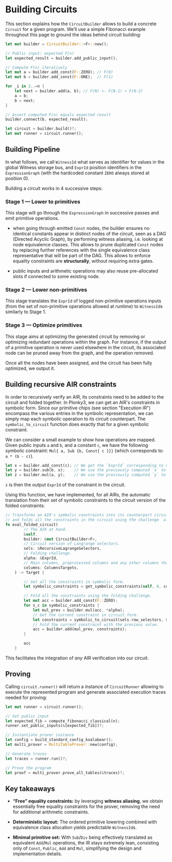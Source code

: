 # Building Circuits

This section explains how the `CircuitBuilder` allows to build a concrete `Circuit` for a given program.
We’ll use a simple Fibonacci example throughout this page to ground the ideas behind circuit building:

```rust
let mut builder = CircuitBuilder::<F>::new();

// Public input: expected F(n)
let expected_result = builder.add_public_input();

// Compute F(n) iteratively
let mut a = builder.add_const(F::ZERO); // F(0)
let mut b = builder.add_const(F::ONE);  // F(1)

for _i in 2..=n {
    let next = builder.add(a, b); // F(N) <- F(N-1) + F(N-2)
    a = b;
    b = next;
}

// Assert computed F(n) equals expected result
builder.connect(b, expected_result);

let circuit = builder.build()?;
let mut runner = circuit.runner();
```


## Building Pipeline

In what follows, we call `WitnessId` what serves as identifier for values in the global Witness storage bus, and
`ExprId` position identifiers in the `ExpressionGraph` (with the hardcoded constant `ZERO` always stored at position 0).

Building a circuit works in 4 successive steps:

### Stage 1 — Lower to primitives

This stage will go through the `ExpressionGraph` in successive passes and emit primitive operations.

  - when going through emitted `Const` nodes, the builder ensures no identical constants appear in distinct nodes of the circuit, seen as a DAG (Directed Acyclic Graph), by performing witness aliasing, i.e. looking at node equivalence classes. This allows to prune duplicated `Const` nodes by replacing further references with the single equivalence class representative that will be part of the DAG. This allows to enforce equality constraints are **structurally**, without requiring extra gates.

  - public inputs and arithmetic operations may also reuse pre-allocated slots if connected to some existing node.

### Stage 2 — Lower non-primitives

This stage translates the `ExprId` of logged non-primitive operations inputs (from the set of non-primitive operations allowed at runtime) to `WitnessId`s similarly to Stage 1.

### Stage 3 — Optimize primitives

This stage aims at optimizing the generated circuit by removing or optimizing redundant operations within the graph.
For instance, if the output of a primitive operation is never used elsewhere in the circuit, its associated node can
be pruned away from the graph, and the operation removed.

Once all the nodes have been assigned, and the circuit has been fully optimized, we output it.

## Building recursive AIR constraints

In order to recursively verify an AIR, its constraints need to be added to the circuit and folded together. In Plonky3, we can get an AIR's constraints in symbolic form. Since our primitive chips (see section "Execution IR") encompass the various entries in the symbolic representation, we can simply map each symbolic operation to its circuit counterpart. The `symbolic_to_circuit` function does exactly that for a given symbolic constraint. 

We can consider a small example to show how operations are mapped. Given public inputs `a` and `b`, and a constant `c`, we have the following symbolic constraint: `Mul{ a, Sub {b, Const{ c }}}` (which corresponds to: `a * (b - c)`).

```rust
let x = builder.add_const(c); // We get the `ExprId` corresponding to Const{ c } by adding a constant to the circuit.
let y = builder.sub(b, x);    // We use the previously computed `x` to compute the subtraction in the circuit.
let z = builder.mul(a, y);    // We use the previously computed `y` to compute the multiplication in the circuit.
```
`z` is then the output `ExprId` of the constraint in the circuit.

Using this function, we have implemented, for all AIRs, the automatic translation from their set of symbolic constraints to the circuit version of the folded constraints:

```rust
// Transforms an AIR's symbolic constraints into its counterpart circuit version, 
// and folds all the constraints in the circuit using the challenge `alpha`.
fn eval_folded_circuit(
        // The AIR at hand.
        &self,
        builder: &mut CircuitBuilder<F>,
        // Circuit version of Langrange selectors.
        sels: &RecursiveLagrangeSelectors,
        // Folding challenge.
        alpha: &ExprId,
        // Main columns, preprocessed columns and any other columns that could be involved in constraints.
        columns: ColumnsTargets,
    ) -> Target {

        // Get all the constraints in symbolic form.
        let symbolic_constraints = get_symbolic_constraints(self, 0, columns.public_values.len());

        // Fold all the constraints using the folding challenge.
        let mut acc = builder.add_const(F::ZERO);
        for s_c in symbolic_constraints {
            let mul_prev = builder.mul(acc, *alpha);
            // Get the current constraint in circuit form.
            let constraints = symbolic_to_circuit(sels.row_selectors, &columns, &s_c, builder);
            // Fold the current constraint with the previous value.
            acc = builder.add(mul_prev, constraints);
        }

        acc
    }
```

This facilitates the integration of *any* AIR verification into our circuit. 

## Proving

Calling `circuit.runner()` will return a instance of `CircuitRunner` allowing to execute the
represented program and generate associated execution traces needed for proving:

```rust
let mut runner = circuit.runner();

// Set public input
let expected_fib = compute_fibonacci_classical(n);
runner.set_public_inputs(&[expected_fib])?;

// Instantiate prover instance
let config = build_standard_config_koalabear();
let multi_prover = MultiTableProver::new(config);

// Generate traces
let traces = runner.run()?;

// Prove the program
let proof = multi_prover.prove_all_tables(&traces)?;
```

## Key takeaways

* **“Free” equality constraints:** by leveraging **witness aliasing**, we obtain essentially free equality constraints for the prover, removing the need for additional arithmetic constraints.

* **Deterministic layout:** The ordered primitive lowering combined with equivalence class allocation yields predictable `WitnessId`s.

* **Minimal primitive set:** With `Sub`/`Div` being effectively translated as equivalent `Add`/`Mul` operations, the IR stays extremely lean, consisting only of `Const`, `Public`, `Add` and `Mul`, simplifying the design and implementation details.
